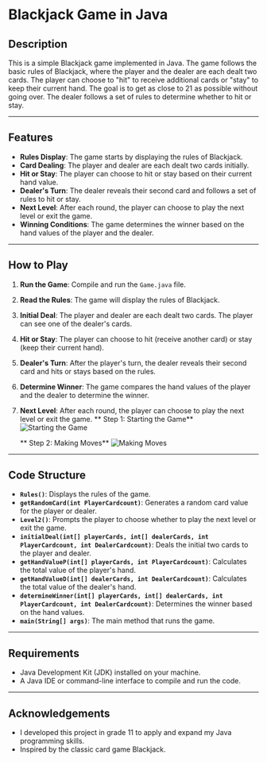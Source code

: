 # Blackjack Game in Java

## Description  
This is a simple Blackjack game implemented in Java. The game follows the basic rules of Blackjack, where the player and the dealer are each dealt two cards. The player can choose to "hit" to receive additional cards or "stay" to keep their current hand. The goal is to get as close to 21 as possible without going over. The dealer follows a set of rules to determine whether to hit or stay.

---

## Features  
- **Rules Display**: The game starts by displaying the rules of Blackjack.  
- **Card Dealing**: The player and dealer are each dealt two cards initially.  
- **Hit or Stay**: The player can choose to hit or stay based on their current hand value.  
- **Dealer's Turn**: The dealer reveals their second card and follows a set of rules to hit or stay.  
- **Next Level**: After each round, the player can choose to play the next level or exit the game.  
- **Winning Conditions**: The game determines the winner based on the hand values of the player and the dealer.  

---

## How to Play  
1. **Run the Game**: Compile and run the `Game.java` file.  
2. **Read the Rules**: The game will display the rules of Blackjack.  
3. **Initial Deal**: The player and dealer are each dealt two cards. The player can see one of the dealer's cards.  
4. **Hit or Stay**: The player can choose to hit (receive another card) or stay (keep their current hand).  
5. **Dealer's Turn**: After the player's turn, the dealer reveals their second card and hits or stays based on the rules.  
6. **Determine Winner**: The game compares the hand values of the player and the dealer to determine the winner.  
7. **Next Level**: After each round, the player can choose to play the next level or exit the game.
   ** Step 1: Starting the Game**
   ![Starting the Game](https://github.com/your-username/BlackJack_Game/raw/main/image1.png)

   ** Step 2: Making Moves**
   ![Making Moves](https://github.com/your-username/BlackJack_Game/raw/main/image2.png)

---

## Code Structure  
- **`Rules()`**: Displays the rules of the game.  
- **`getRandomCard(int PlayerCardcount)`**: Generates a random card value for the player or dealer.  
- **`Level2()`**: Prompts the player to choose whether to play the next level or exit the game.  
- **`initialDeal(int[] playerCards, int[] dealerCards, int PlayerCardcount, int DealerCardcount)`**: Deals the initial two cards to the player and dealer.  
- **`getHandValueP(int[] playerCards, int PlayerCardcount)`**: Calculates the total value of the player's hand.  
- **`getHandValueD(int[] dealerCards, int DealerCardcount)`**: Calculates the total value of the dealer's hand.  
- **`determineWinner(int[] playerCards, int[] dealerCards, int PlayerCardcount, int DealerCardcount)`**: Determines the winner based on the hand values.  
- **`main(String[] args)`**: The main method that runs the game.  

---

## Requirements  
- Java Development Kit (JDK) installed on your machine.  
- A Java IDE or command-line interface to compile and run the code.  

---

## Acknowledgements  
- I developed this project in grade 11 to apply and expand my Java programming skills. 
- Inspired by the classic card game Blackjack.
